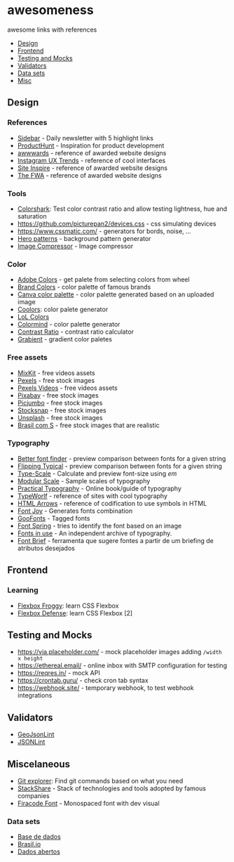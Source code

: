 # awesomeness
awesome links with references

- [Design](#design)
- [Frontend](#frontend)
- [Testing and Mocks](#testing-and-mocks)
- [Validators](#validators)
- [Data sets](#data-sets)
- [Misc](#miscelaneous)

## Design

### References
- [Sidebar](https://sidebar.io/) - Daily newsletter with 5 highlight links 
- [ProductHunt](https://www.producthunt.com) - Inspiration for product development
- [awwwards](https://www.awwwards.com/) - reference of awarded website designs
- [Instagram UX Trends](https://www.instagram.com/ux_trends/) - reference of cool interfaces
- [Site Inspire](https://www.siteinspire.com) - reference of awarded website designs
- [The FWA](https://thefwa.com) - reference of awarded website designs

### Tools
- [Colorshark](https://colorshark.io):  Test color contrast ratio and allow testing lightness, hue and saturation
- https://github.com/picturepan2/devices.css - css simulating devices
- https://www.cssmatic.com/ - generators for bords, noise, ...
- [Hero patterns](http://www.heropatterns.com/) - background pattern generator
- [Image Compressor](https://imagecompressor.com) - Image compressor

### Color
- [Adobe Colors](https://color.adobe.com/pt/create/color-wheel/) - get palete from selecting colors from wheel
- [Brand Colors](https://brandcolors.net/) - color palette of famous brands
- [Canva color palette](https://www.canva.com/color-palette/) - color palette generated based on an uploaded image
- [Coolors](https://coolors.co): color palete generator
- [LoL Colors](https://www.webdesignrankings.com/resources/lolcolors/)
- [Colormind](http://colormind.io/) - color palette generator
- [Contrast Ratio](https://contrast-ratio.com/) - contrast ratio calculator
- [Grabient](https://www.grabient.com/) - gradient color paletes

### Free assets 
- [MixKit](https://mixkit.co/) - free videos assets
- [Pexels](https://www.pexels.com/) - free stock images
- [Pexels Videos](https://www.pexels.com/videos/) - free videos assets
- [Pixabay](https://pixabay.com) - free stock images
- [Picjumbo](https://picjumbo.com) - free stock images
- [Stocksnap](https://stocksnap.io) - free stock images
- [Unsplash](https://unsplash.com/) - free stock images
- [Brasil com S](https://www.brasilcoms.com.br/) - free stock images that are realistic

### Typography
- [Better font finder](https://jmattthew.github.io/better-font-finder/better-font-finder.html) - preview comparison between fonts for a given string
- [Flipping Typical](http://flippingtypical.com/) - preview comparison between fonts for a given string
- [Type-Scale](https://type-scale.com/) - Calculate and preview font-size using *em*
- [Modular Scale](https://www.modularscale.com/) - Sample scales of typography
- [Practical Typography](https://practicaltypography.com/) - Online book/guide of typography
- [TypeWorlf](https://www.typewolf.com/) - reference of sites with cool typography
- [HTML Arrows](https://www.toptal.com/designers/htmlarrows/) - reference of codification to use symbols in HTML
- [Font Joy](https://fontjoy.com) - Generates fonts combination 
- [GooFonts](https://goofonts.com) - Tagged fonts
- [Font Spring](https://www.fontspring.com/matcherator) - tries to identify the font based on an image
- [Fonts in use](https://fontsinuse.com/) - An independent archive of typography.
- [Font Brief](https://www.fontbrief.com/fontbrief) - ferramenta que sugere fontes a partir de um briefing de atributos desejados

## Frontend

### Learning
- [Flexbox Froggy](https://flexboxfroggy.com): learn CSS Flexbox
- [Flexbox Defense](http://www.flexboxdefense.com): learn CSS Flexbox [2]


## Testing and Mocks
- https://via.placeholder.com/ - mock placeholder images adding `/width x height`
- https://ethereal.email/ - online inbox with SMTP configuration for testing
- https://reqres.in/ - mock API
- https://crontab.guru/ - check cron tab syntax
- https://webhook.site/ - temporary webhook, to test webhook integrations

## Validators
- [GeoJsonLint](http://geojsonlint.com)
- [JSONLint](https://jsonlint.com) 


## Miscelaneous

- [Git explorer](https://gitexplorer.com): Find git commands based on what you need
- [StackShare](https://stackshare.io/stacks) - Stack of technologies and tools adopted by famous companies
- [Firacode Font](https://github.com/tonsky/FiraCode) - Monospaced font with dev visual

### Data sets
- [Base de dados](https://basedosdados.org/)
- [Brasil.io](https://brasil.io/)
- [Dados abertos](https://dados.gov.br/)
